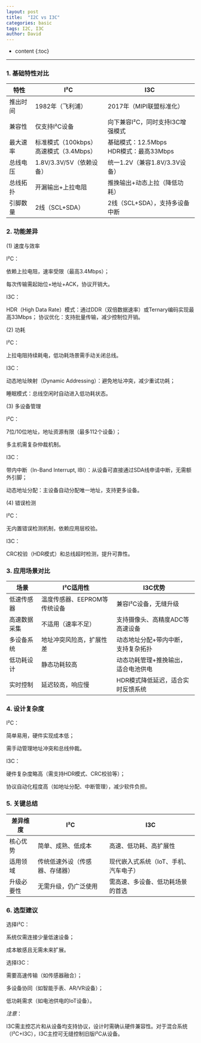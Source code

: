 ```yaml
---
layout: post
title:  "I2C vs I3C"
categories: basic
tags: I2C, I3C
author: David
---
```


* content
{:toc}

---
### 1. 基础特性对比

| 特性 | I²C | I3C |
| --- | --- | --- |
| 推出时间 | 1982年（飞利浦） |2017年（MIPI联盟标准化）|
| 兼容性 | 仅支持I²C设备 | 向下兼容I²C，同时支持I3C增强模式 |
| 最大速率 | 标准模式（100kbps）<br>高速模式（3.4Mbps）| 基础模式：12.5Mbps<br>HDR模式：最高33Mbps |
| 总线电压 | 1.8V/3.3V/5V（依赖设备）|	统一1.2V（兼容1.8V/3.3V设备）|
| 总线拓扑 | 开漏输出+上拉电阻 | 推挽输出+动态上拉（降低功耗）|
| 引脚数量 | 2线（SCL+SDA）| 2线（SCL+SDA），支持多设备中断 |

### 2. 功能差异
(1) 速度与效率

I²C：

依赖上拉电阻，速率受限（最高3.4Mbps）；

每次传输需起始位+地址+ACK，协议开销大。

I3C：

HDR（High Data Rate）模式：通过DDR（双倍数据速率）或Ternary编码实现最高33Mbps；
协议优化：支持批量传输，减少控制位开销。

(2) 功耗

I²C：

上拉电阻持续耗电，低功耗场景需手动关闭总线。

I3C：

动态地址映射（Dynamic Addressing）：避免地址冲突，减少重试功耗；

睡眠模式：总线空闲时自动进入低功耗状态。

(3) 多设备管理

I²C：

7位/10位地址，地址资源有限（最多112个设备）；

多主机需复杂仲裁机制。

I3C：

带内中断（In-Band Interrupt, IBI）：从设备可直接通过SDA线申请中断，无需额外引脚；

动态地址分配：主设备自动分配唯一地址，支持更多设备。

(4) 错误检测

I²C：

无内置错误检测机制，依赖应用层校验。

I3C：

CRC校验（HDR模式）和总线超时检测，提升可靠性。

### 3. 应用场景对比
| 场景 | I²C适用性 | I3C优势 |
| --- | --- | --- |
| 低速传感器 | 温度传感器、EEPROM等传统设备 | 兼容I²C设备，无缝升级 |
| 高速数据采集 | 不适用（速率不足）| 支持摄像头、高精度ADC等高速设备 |
| 多设备系统 | 	地址冲突风险高，扩展性差 | 动态地址分配+带内中断，支持复杂拓扑 |
| 低功耗设计 | 	静态功耗较高 | 动态功耗管理+推挽输出，适合电池供电 |
| 实时控制 | 延迟较高，响应慢 | HDR模式降低延迟，适合实时反馈系统 |

### 4. 设计复杂度
I²C：

简单易用，硬件实现成本低；

需手动管理地址冲突和总线仲裁。

I3C：

硬件复杂度略高（需支持HDR模式、CRC校验等）；

协议自动化程度高（如地址分配、中断管理），减少软件负担。

### 5. 关键总结
| 差异维度 | I²C | I3C |
| --- | --- | --- |
| 核心优势 | 简单、成熟、低成本 | 高速、低功耗、高扩展性 |
| 适用领域 | 传统低速外设（传感器、存储器）| 现代嵌入式系统（IoT、手机、汽车电子）|
| 升级必要性 | 无需升级，仍广泛使用 | 需高速、多设备、低功耗场景的首选|

### 6. 选型建议
选择I²C：

系统仅需连接少量低速设备；

成本敏感且无需未来扩展。

选择I3C：

需要高速传输（如传感器融合）；

多设备协同（如智能手表、AR/VR设备）；

低功耗需求（如电池供电的IoT设备）。

*注意*：

I3C需主控芯片和从设备均支持协议，设计时需确认硬件兼容性。对于混合系统（I²C+I3C），I3C主控可无缝控制旧版I²C从设备。
